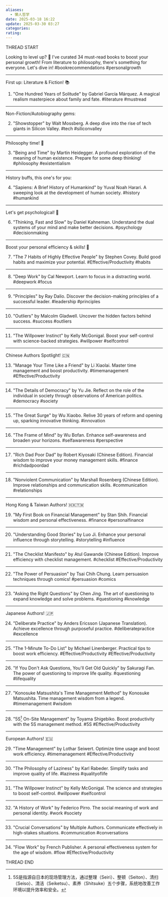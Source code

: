 ```yaml
---
aliases:
  - 懒人哲学
date: 2025-03-18 16:22
update: 2025-03-30 03:27
categories: 
rating:
---
```

THREAD START

Looking to level up? 🚀 I've curated 34 must-read books to boost your personal growth! From literature to philosophy, there's something for everyone. Let's dive in! #bookrecommendations #personalgrowth

---

First up: Literature & Fiction! 📚

1. "One Hundred Years of Solitude" by Gabriel García Márquez. A magical realism masterpiece about family and fate. #literature #mustread

---

Non-Fiction/Autobiography gems:

2. "Showstopper" by Walt Mossberg. A deep dive into the rise of tech giants in Silicon Valley. #tech #siliconvalley

---

Philosophy time! 🤔

3. "Being and Time" by Martin Heidegger. A profound exploration of the meaning of human existence. Prepare for some deep thinking! #philosophy #existentialism

---

History buffs, this one's for you:

4. "Sapiens: A Brief History of Humankind" by Yuval Noah Harari. A sweeping look at the development of human society. #history #humankind

---

Let's get psychological! 🧠

6. "Thinking, Fast and Slow" by Daniel Kahneman. Understand the dual systems of your mind and make better decisions. #psychology #decisionmaking

---

Boost your personal efficiency & skills! 💪

7. "The 7 Habits of Highly Effective People" by Stephen Covey. Build good habits and maximize your potential. #Effective/Productivity #habits

---

8. "Deep Work" by Cal Newport. Learn to focus in a distracting world. #deepwork #focus

---

9. "Principles" by Ray Dalio. Discover the decision-making principles of a successful leader. #leadership #principles

---

10. "Outliers" by Malcolm Gladwell. Uncover the hidden factors behind success. #success #outliers

---

11. "The Willpower Instinct" by Kelly McGonigal. Boost your self-control with science-backed strategies. #willpower #selfcontrol

---

Chinese Authors Spotlight! 🇨🇳

13. "Manage Your Time Like a Friend" by Li Xiaolai. Master time management and boost productivity. #timemanagement #Effective/Productivity

---

14. "The Details of Democracy" by Yu Jie. Reflect on the role of the individual in society through observations of American politics. #democracy #society

---

15. "The Great Surge" by Wu Xiaobo. Relive 30 years of reform and opening up, sparking innovative thinking. #innovation 

---

16. "The Frame of Mind" by Wu Bofan. Enhance self-awareness and broaden your horizons. #selfawareness #perspective

---

17. "Rich Dad Poor Dad" by Robert Kiyosaki (Chinese Edition). Financial wisdom to improve your money management skills. #finance #richdadpoordad

---

18. "Nonviolent Communication" by Marshall Rosenberg (Chinese Edition). Improve relationships and communication skills. #communication #relationships

---

Hong Kong & Taiwan Authors! 🇭🇰🇹🇼

19. "My First Book on Financial Management" by Stan Shih. Financial wisdom and personal effectiveness. #finance #personalfinance

---

20. "Understanding Good Stories" by Luo Ji. Enhance your personal influence through storytelling. #storytelling #influence

---

21. "The Checklist Manifesto" by Atul Gawande (Chinese Edition). Improve efficiency with checklist management. #checklist #Effective/Productivity

---

22. "The Power of Persuasion" by Tsai Chih Chung. Learn persuasion techniques through comics! #persuasion #comics

---

23. "Asking the Right Questions" by Chen Jing. The art of questioning to expand knowledge and solve problems. #questioning #knowledge

---

Japanese Authors! 🇯🇵

24. "Deliberate Practice" by Anders Ericsson (Japanese Translation). Achieve excellence through purposeful practice. #deliberatepractice #excellence

---

25. "The 1-Minute To-Do List" by Michael Linenberger. Practical tips to boost work efficiency. #Effective/Productivity #Effective/Productivity

---

26. "If You Don't Ask Questions, You'll Get Old Quickly" by Sakuragi Fan. The power of questioning to improve life quality. #questioning #lifequality

---

27. "Konosuke Matsushita's Time Management Method" by Konosuke Matsushita. Time management wisdom from a legend. #timemanagement #wisdom

---

28. "5S[^1] On-Site Management" by Toyama Shigebiko. Boost productivity with the 5S management method. #5S #Effective/Productivity

---

European Authors! 🇪🇺

29. "Time Management" by Lothar Seiwert. Optimize time usage and boost work efficiency. #timemanagement #Effective/Productivity

---

30. "The Philosophy of Laziness" by Karl Rabeder. Simplify tasks and improve quality of life. #laziness #qualityoflife

---

31. "The Willpower Instinct" by Kelly McGonigal. The science and strategies to boost self-control. #willpower #selfcontrol

---

32. "A History of Work" by Federico Pirro. The social meaning of work and personal identity. #work #society

---

33. "Crucial Conversations" by Multiple Authors. Communicate effectively in high-stakes situations. #communication #conversations

---

34. "Flow Work" by French Publisher. A personal effectiveness system for the age of wisdom. #flow #Effective/Productivity

THREAD END


[^1]: 5S是指源自日本的现场管理方法，通过整理（Seiri）、整顿（Seiton）、清扫（Seiso）、清洁（Seiketsu）、素养（Shitsuke）五个步骤，系统地改善工作环境以提升效率和安全。

[^2]: 
